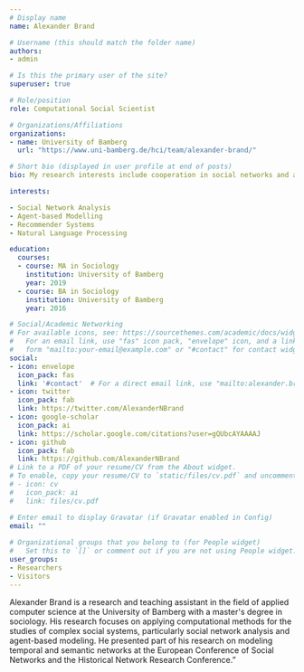 ```yaml
---
# Display name
name: Alexander Brand

# Username (this should match the folder name)
authors:
- admin

# Is this the primary user of the site?
superuser: true

# Role/position
role: Computational Social Scientist

# Organizations/Affiliations
organizations:
- name: University of Bamberg
  url: "https://www.uni-bamberg.de/hci/team/alexander-brand/"

# Short bio (displayed in user profile at end of posts)
bio: My research interests include cooperation in social networks and applying new methods to the social sciences

interests:

- Social Network Analysis
- Agent-based Modelling
- Recommender Systems
- Natural Language Processing

education:
  courses:
  - course: MA in Sociology
    institution: University of Bamberg
    year: 2019
  - course: BA in Sociology
    institution: University of Bamberg
    year: 2016

# Social/Academic Networking
# For available icons, see: https://sourcethemes.com/academic/docs/widgets/#icons
#   For an email link, use "fas" icon pack, "envelope" icon, and a link in the
#   form "mailto:your-email@example.com" or "#contact" for contact widget.
social:
- icon: envelope
  icon_pack: fas
  link: '#contact'  # For a direct email link, use "mailto:alexander.brand@uni-bamberg.de".
- icon: twitter
  icon_pack: fab
  link: https://twitter.com/AlexanderNBrand
- icon: google-scholar
  icon_pack: ai
  link: https://scholar.google.com/citations?user=gQUbcAYAAAAJ
- icon: github
  icon_pack: fab
  link: https://github.com/AlexanderNBrand
# Link to a PDF of your resume/CV from the About widget.
# To enable, copy your resume/CV to `static/files/cv.pdf` and uncomment the lines below.  
# - icon: cv
#   icon_pack: ai
#   link: files/cv.pdf

# Enter email to display Gravatar (if Gravatar enabled in Config)
email: ""
  
# Organizational groups that you belong to (for People widget)
#   Set this to `[]` or comment out if you are not using People widget.  
user_groups:
- Researchers
- Visitors
---
```


Alexander Brand is a research and teaching assistant in the field of applied computer science at the University of Bamberg with a master's degree in sociology.
His research focuses on applying computational methods for the studies of complex social systems, particularly social network analysis and agent-based modeling. 
He presented part of his research on modeling temporal and semantic networks at the European Conference of Social Networks and the Historical Network Research Conference.”

